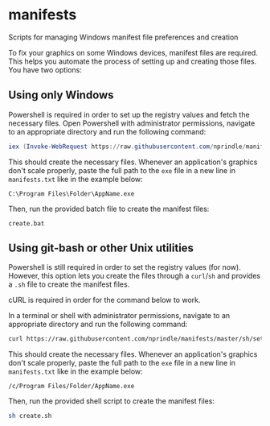 # manifests

Scripts for managing Windows manifest file preferences and creation

To fix your graphics on some Windows devices, manifest files are required. This
helps you automate the process of setting up and creating those files. You have
two options:

## Using only Windows

Powershell is required in order to set up the registry values and fetch the
necessary files. Open Powershell with administrator permissions, navigate to an
appropriate directory and run the following command:

```powershell
iex (Invoke-WebRequest https://raw.githubusercontent.com/nprindle/manifests/master/ps/setup.ps1).Content
```

This should create the necessary files. Whenever an application's graphics don't
scale properly, paste the full path to the `exe` file in a new line in
`manifests.txt` like in the example below:

```
C:\Program Files\Folder\AppName.exe
```

Then, run the provided batch file to create the manifest files:

```
create.bat
```

## Using git-bash or other Unix utilities

Powershell is still required in order to set the registry values (for now).
However, this option lets you create the files through a `curl`/`sh` and
provides a `.sh` file to create the manifest files.

cURL is required in order for the command below to work.

In a terminal or shell with administrator permissions, navigate to an
appropriate directory and run the following command:

```bash
curl https://raw.githubusercontent.com/nprindle/manifests/master/sh/setup.sh | sh
```

This should create the necessary files. Whenever an application's graphics don't
scale properly, paste the full path to the `exe` file in a new line in
`manifests.txt` like in the example below:

```
/c/Program Files/Folder/AppName.exe
```

Then, run the provided shell script to create the manifest files:

```bash
sh create.sh
```
